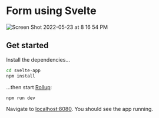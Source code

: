 # Form using Svelte

![Screen Shot 2022-05-23 at 8 16 54 PM](https://user-images.githubusercontent.com/20567421/169941849-2f1e97bb-275c-4a37-8637-8262c3921d0d.png)



## Get started

Install the dependencies...

```bash
cd svelte-app
npm install
```

...then start [Rollup](https://rollupjs.org):

```bash
npm run dev
```

Navigate to [localhost:8080](http://localhost:8080). You should see the app running. 

